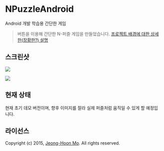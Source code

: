 # NPuzzleAndroid

Android 개발 학습용 간단한 게임

> 버튼을 이용해 간단한 N-퍼즐 게임을 만들었습니다.
[프로젝트 배경에 대한 상세한(장황한?) 설명](http://www.picomax.net/xe/66549)

## 스크린샷

![](http://www.picomax.net/xe/files/attach/images/207/549/066/55b11cb2e2d8ec94ecf45675a3cd61ef.png)


![](http://www.picomax.net/xe/files/attach/images/207/549/066/fae258f4ea4446bd952babb395194b0c.png)


## 현재 상태

현재 초기 데모 버전이며, 향후 이미지를 잘라 실제 퍼즐처럼 움직일 수 있게 할 예정입니다.


## 라이선스

Copyright (c) 2015, [Jeong-Hoon Mo](https://github.com/picomax).
All rights reserved.
